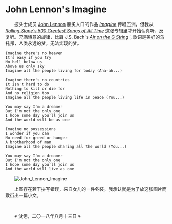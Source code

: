 # John Lennon's Imagine

&emsp;&emsp;披头士成员 [John Lennon](https://en.wikipedia.org/wiki/John_Lennon) 脍炙人口的作品 _[Imagine](https://en.wikipedia.org/wiki/Imagine_(John_Lennon_song))_ 传唱五洲，但我从 _[Rolling Stone's 500 Greatest Songs of All Time](https://en.wikipedia.org/wiki/Rolling_Stone%27s_500_Greatest_Songs_of_All_Time)_ 这张专辑里才开始认真听、反复听。充满诗意的旋律，比肩 J.S. Bach's _[Air on the G String](https://en.wikipedia.org/wiki/Air_on_the_G_String)_；歌词是美好的乌托邦，人类永远的梦，无法实现的梦。

    Imagine there's no heaven
    It's easy if you try
    No hell below us
    Above us only sky
    Imagine all the people living for today (Aha-ah...)

    Imagine there's no countries
    It isn't hard to do
    Nothing to kill or die for
    And no religion too
    Imagine all the people living life in peace (You...)

    You may say I'm a dreamer
    But I'm not the only one
    I hope some day you'll join us
    And the world will be as one

    Imagine no possessions
    I wonder if you can
    No need for greed or hunger
    A brotherhood of man
    Imagine all the people sharing all the world (You...)

    You may say I'm a dreamer
    But I'm not the only one
    I hope some day you'll join us
    And the world will live as one

&emsp;&emsp;![John_Lennon_Imagine](https://github.com/voyageplanet/plan42/blob/master/99_file/01_img/20180101-imagine.JPG)

&emsp;&emsp;上图存在若干拼写错误，来自女儿的一件冬装。我承认就是为了放这张图片而敷衍出一篇小文。

&emsp;&emsp;

&emsp;&emsp;※ 沈翎，二〇一八年八月十三日 ※